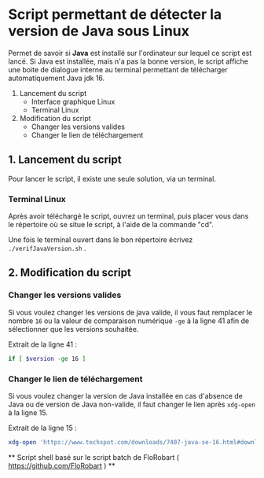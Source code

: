 # Script permettant de détecter la version de Java sous Linux
Permet de savoir si **Java** est installé sur l'ordinateur sur lequel ce script est lancé.
Si Java est installée, mais n'a pas la bonne version, le script affiche une boite de dialogue interne au terminal permettant de télécharger automatiquement Java jdk 16.

1. Lancement du script
    * Interface graphique Linux
    * Terminal Linux
2. Modification du script
    * Changer les versions valides
    * Changer le lien de téléchargement
 

## 1. Lancement du script
Pour lancer le script, il existe une seule solution, via un terminal.

### Terminal Linux
Après avoir téléchargé le script, ouvrez un terminal, puis placer vous dans le répertoire où se situe le script, à l'aide de la commande "cd".

Une fois le terminal ouvert dans le bon répertoire écrivez `./verifJavaVersion.sh` .

## 2. Modification du script
### Changer les versions valides
Si vous voulez changer les versions de java valide, il vous faut remplacer le nombre `16` ou la valeur de comparaison numérique `-ge` à la ligne 41 afin de sélectionner que les versions souhaitée.

Extrait de la ligne 41 :
```sh
if [ $version -ge 16 ]
```


### Changer le lien de téléchargement
Si vous voulez changer la version de Java installée en cas d'absence de Java ou de version de Java non-valide, il faut changer le lien après `xdg-open` à la ligne 15.

Extrait de la ligne 15 :
```sh
xdg-open 'https://www.techspot.com/downloads/7407-java-se-16.html#download_scroll'
```

** Script shell basé sur le script batch de FloRobart ( https://github.com/FloRobart ) **
